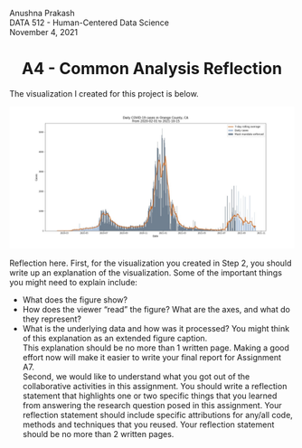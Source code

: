 Anushna Prakash  
DATA 512 - Human-Centered Data Science  
November 4, 2021  
# <center> A4 - Common Analysis Reflection </center>

The visualization I created for this project is below.

![Orange County, CA Case counts](../results/orange-county_CA_daily-cases.jpg)

Reflection here.
First, for the visualization you created in Step 2, you should write up an explanation of the visualization. Some of the important things you might need to explain include:  
- What does the figure show?
- How does the viewer “read” the figure? What are the axes, and what do they represent?  
- What is the underlying data and how was it processed? You might think of this explanation as an extended figure caption.  
This explanation should be no more than 1 written page. Making a good effort now will make it easier to write your final report for Assignment A7.  
Second, we would like to understand what you got out of the collaborative activities in this assignment. You should write a reflection statement that highlights one or two specific things that you learned from answering the research question posed in this assignment. Your reflection statement should include specific attributions for any/all code, methods and techniques that you reused. Your reflection statement should be no more than 2 written pages.  